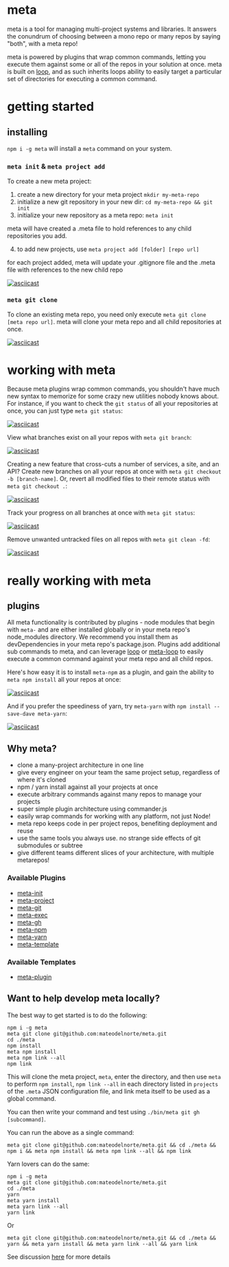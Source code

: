 # meta

meta is a tool for managing multi-project systems and libraries. It answers the conundrum of choosing between a mono repo or many repos by saying "both", with a meta repo!

meta is powered by plugins that wrap common commands, letting you execute them against some or all of the repos in your solution at once. meta is built on [loop](https://github.com/mateodelnorte/loop), and as such inherits loops ability to easily target a particular set of directories for executing a common command. 

# getting started

## installing

`npm i -g meta` will install a `meta` command on your system.

### `meta init` & `meta project add`

To create a new meta project: 

 1. create a new directory for your meta project `mkdir my-meta-repo`
 2. initialize a new git repository in your new dir: `cd my-meta-repo && git init`
 3. initialize your new repository as a meta repo: `meta init`

meta will have created a .meta file to hold references to any child repositories you add. 

 4. to add new projects, use `meta project add [folder] [repo url]`

for each project added, meta will update your .gitignore file and the .meta file with references to the new child repo

 [![asciicast](https://asciinema.org/a/d3nnfgv3n0vj2omzsl33l8um6.png)](https://asciinema.org/a/d3nnfgv3n0vj2omzsl33l8um6)

### `meta git clone` 

To clone an existing meta repo, you need only execute `meta git clone [meta repo url]`. meta will clone your meta repo and all child repositories at once. 

 [![asciicast](https://asciinema.org/a/2rkev7pu41cv51a0bajwnxu7s.png)](https://asciinema.org/a/2rkev7pu41cv51a0bajwnxu7s)

# working with meta

Because meta plugins wrap common commands, you shouldn't have much new syntax to memorize for some crazy new utilities nobody knows about. For instance, if you want to check the `git status` of all your repositories at once, you can just type `meta git status`: 

 [![asciicast](https://asciinema.org/a/83lg1tvqz9gwynixq5nhwsm2k.png)](https://asciinema.org/a/83lg1tvqz9gwynixq5nhwsm2k)

View what branches exist on all your repos with `meta git branch`: 

 [![asciicast](https://asciinema.org/a/5nt6i1dwm73igxtjgzifyqi2y.png)](https://asciinema.org/a/5nt6i1dwm73igxtjgzifyqi2y)

Creating a new feature that cross-cuts a number of services, a site, and an API? Create new branches on all your repos at once with `meta git checkout -b [branch-name]`. Or, revert all modified files to their remote status with `meta git checkout .`: 

 [![asciicast](https://asciinema.org/a/amhfxkwax50ef4ic4g1vqyifp.png)](https://asciinema.org/a/amhfxkwax50ef4ic4g1vqyifp)

Track your progress on all branches at once with `meta git status`:

 [![asciicast](https://asciinema.org/a/83lg1tvqz9gwynixq5nhwsm2k.png)](https://asciinema.org/a/83lg1tvqz9gwynixq5nhwsm2k)

Remove unwanted untracked files on all repos with `meta git clean -fd`: 

 [![asciicast](https://asciinema.org/a/0s8f9wp49nfilzpub3tnf9shg.png)](https://asciinema.org/a/0s8f9wp49nfilzpub3tnf9shg)

# really working with meta

## plugins

All meta functionality is contributed by plugins - node modules that begin with `meta-` and are either installed globally or in your meta repo's node_modules directory. We recommend you install them as devDependencies in your meta repo's package.json. Plugins add additional sub commands to meta, and can leverage [loop](https://github.com/mateodelnorte/loop) or [meta-loop](https://github.com/mateodelnorte/meta-loop) to easily execute a common command against your meta repo and all child repos. 

Here's how easy it is to install `meta-npm` as a plugin, and gain the ability to `meta npm install` all your repos at once:

  [![asciicast](https://asciinema.org/a/8iqph5ju6j00drxpknbj6lnm6.png)](https://asciinema.org/a/8iqph5ju6j00drxpknbj6lnm6)

And if you prefer the speediness of yarn, try `meta-yarn` with `npm install --save-dave meta-yarn`:

 [![asciicast](https://asciinema.org/a/agd362q71smyvblztr1kw07fy.png)](https://asciinema.org/a/agd362q71smyvblztr1kw07fy)

## Why meta?

  - clone a many-project architecture in one line
  - give every engineer on your team the same project setup, regardless of where it's cloned
  - npm / yarn install against all your projects at once
  - execute arbitrary commands against many repos to manage your projects
  - super simple plugin architecture using commander.js
  - easily wrap commands for working with any platform, not just Node!
  - meta repo keeps code in per project repos, benefiting deployment and reuse
  - use the same tools you always use. no strange side effects of git submodules or subtree
  - give different teams different slices of your architecture, with multiple metarepos!

### Available Plugins

* [meta-init](https://github.com/mateodelnorte/meta-init)
* [meta-project](https://github.com/mateodelnorte/meta-project)
* [meta-git](https://github.com/mateodelnorte/meta-git)
* [meta-exec](https://github.com/mateodelnorte/meta-exec)
* [meta-gh](https://github.com/mateodelnorte/meta-gh)
* [meta-npm](https://github.com/mateodelnorte/meta-npm)
* [meta-yarn](https://github.com/mateodelnorte/meta-yarn)
* [meta-template](https://github.com/patrickleet/meta-template)

### Available Templates

* [meta-plugin](https://github.com/patrickleet/meta-template-meta-plugin)

## Want to help develop meta locally?

The best way to get started is to do the following:

```
npm i -g meta
meta git clone git@github.com:mateodelnorte/meta.git
cd ./meta
npm install
meta npm install
meta npm link --all
npm link
```

This will clone the meta project, `meta`, enter the directory, and then use `meta` to perform `npm install`, `npm link --all` in each directory listed in `projects` of the `.meta` JSON configuration file, and link meta itself to be used as a global command.

You can then write your command and test using `./bin/meta git gh [subcommand]`. 

You can run the above as a single command:
```
meta git clone git@github.com:mateodelnorte/meta.git && cd ./meta && npm i && meta npm install && meta npm link --all && npm link
```
Yarn lovers can do the same: 
```
npm i -g meta
meta git clone git@github.com:mateodelnorte/meta.git
cd ./meta
yarn
meta yarn install
meta yarn link --all
yarn link
```
Or
```
meta git clone git@github.com:mateodelnorte/meta.git && cd ./meta && yarn && meta yarn install && meta yarn link --all && yarn link
```
See discussion [here](https://github.com/mateodelnorte/meta/issues/8) for more details
